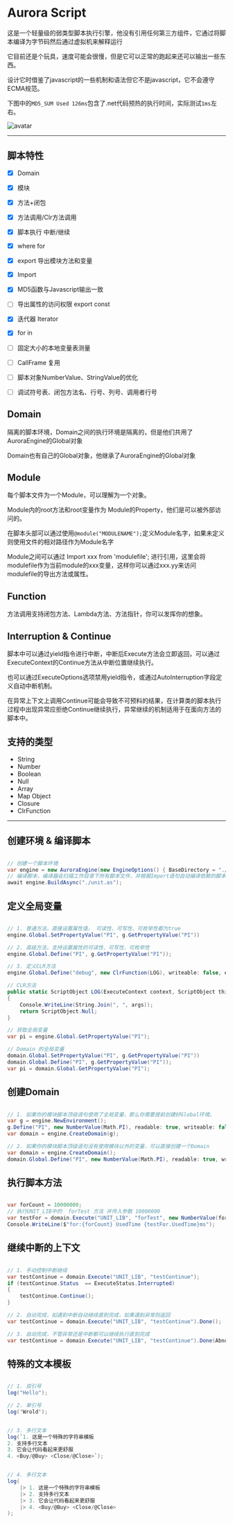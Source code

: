 ﻿# Aurora Script
这是一个轻量级的弱类型脚本执行引擎，他没有引用任何第三方组件，它通过将脚本编译为字节码然后通过虚拟机来解释运行

它目前还是个玩具，速度可能会很慢，但是它可以正常的跑起来还可以输出一些东西。

设计它时借鉴了javascript的一些机制和语法但它不是javascript，它不会遵守ECMA规范。

下图中的`MD5_SUM Used 126ms`包含了.net代码预热的执行时间，实际测试`1ms`左右。

![avatar](/Documents/snipaste.png)



---

## 脚本特性 

 - [x] Domain
 - [x] 模块
 - [x] 方法+闭包
 - [x] 方法调用/Clr方法调用
 - [x] 脚本执行 中断/继续
 - [x] where for
 - [x] export 导出模块方法和变量
 - [x] Import
 - [x] MD5函数与Javascript输出一致
 - [ ] 导出属性的访问权限  export  const
 - [x] 迭代器 Iterator 
 - [x] for in
 - [ ] 固定大小的本地变量表测量
 - [ ] CallFrame 复用
 - [ ] 脚本对象NumberValue、StringValue的优化
 - [ ] 调试符号表、闭包方法名、行号、列号、调用者行号
 


 

 ## Domain
 隔离的脚本环境，Domain之间的执行环境是隔离的，但是他们共用了AuroraEngine的Global对象

 Domain也有自己的Global对象，他继承了AuroraEngine的Global对象

 ## Module 
 每个脚本文件为一个Module，可以理解为一个对象。

 Module内的root方法和root变量作为 Module的Property，他们是可以被外部访问的。

 在脚本头部可以通过使用`@module("MODULENAME");`定义Module名字，如果未定义则使用文件的相对路径作为Module名字

 Module之间可以通过 Import xxx from 'modulefile'; 进行引用，这里会将modulefile作为当前module的xxx变量，这样你可以通过xxx.yy来访问modulefile的导出方法或属性。

 ## Function
 方法调用支持闭包方法、Lambda方法、方法指针，你可以发挥你的想象。


 ## Interruption & Continue

 脚本中可以通过yield指令进行中断，中断后Execute方法会立即返回，可以通过ExecuteContext的Continue方法从中断位置继续执行。

 也可以通过ExecuteOptions选项禁用yield指令，或通过AutoInterruption字段定义自动中断机制。

 在异常上下文上调用Continue可能会导致不可预料的结果，在计算类的脚本执行过程中出现异常应拒绝Continue继续执行，异常继续的机制适用于在面向方法的脚本中。

 


 ## 支持的类型
 - String
 - Number
 - Boolean
 - Null
 - Array
 - Map Object
 - Closure
 - ClrFunction


 ---

##  创建环境 & 编译脚本
``` csharp  

// 创建一个脚本环境
var engine = new AuroraEngine(new EngineOptions() { BaseDirectory = "./tests/" });
// 编译脚本，编译器会扫描工作目录下所有脚本文件，并根据Import语句自动编译依赖的脚本
await engine.BuildAsync("./unit.as");

```


## 定义全局变量
``` csharp  

// 1. 普通方法，直接设置属性值， 可读性、可写性、可枚举性都为true
engine.Global.SetPropertyValue("PI", g.GetPropertyValue("PI"))

// 2. 高级方法，支持设置属性的可读性、可写性、可枚举性
engine.Global.Define("PI", g.GetPropertyValue("PI"));

// 3. 定义CLR方法
engine.Global.Define("debug", new ClrFunction(LOG), writeable: false, enumerable: false);

// CLR方法
public static ScriptObject LOG(ExecuteContext context, ScriptObject thisObject, ScriptObject[] args)
{
    Console.WriteLine(String.Join(", ", args));
    return ScriptObject.Null;
}

// 获取全局变量
var pi = engine.Global.GetPropertyValue("PI");

// Domain 的全局变量
domain.Global.SetPropertyValue("PI", g.GetPropertyValue("PI"))
domain.Global.Define("PI", g.GetPropertyValue("PI"));
var pi = domain.Global.GetPropertyValue("PI");
```




##  创建Domain
``` csharp  

// 1. 如果你的模块脚本顶级语句使用了全局变量，那么你需要提前创建好Global环境。
var g = engine.NewEnvironment();
g.Define("PI", new NumberValue(Math.PI), readable: true, writeable: false, enumerable: false);
var domain = engine.CreateDomain(g);

// 2. 如果你的模块脚本顶级语句没有使用模块以外的变量，可以直接创建一个Domain
var domain = engine.CreateDomain();
domain.Global.Define("PI", new NumberValue(Math.PI), readable: true, writeable: false, enumerable: false);

```



##  执行脚本方法
``` csharp  

var forCount = 10000000;
// 执行UNIT_LIB中的  forTest 方法 并传入参数 10000000
var testFor = domain.Execute("UNIT_LIB", "forTest", new NumberValue(forCount));
Console.WriteLine($"for:{forCount} UsedTime {testFor.UsedTime}ms");

```



##  继续中断的上下文
``` csharp  

// 1. 手动控制中断继续
var testContinue = domain.Execute("UNIT_LIB", "testContinue");
if (testContinue.Status  == ExecuteStatus.Interrupted)
{
    testContinue.Continue();
}

// 2. 自动完成，如遇到中断自动继续直到完成，如果遇到异常则返回
var testContinue = domain.Execute("UNIT_LIB", "testContinue").Done();

// 3. 自动完成，不管异常还是中断都可以继续执行直到完成
var testContinue = domain.Execute("UNIT_LIB", "testContinue").Done(AbnormalStrategy.Continue);

```

## 特殊的文本模板

``` csharp

// 1. 双引号
log("Hello");

// 2. 单引号
log('Wrold');


// 3. 多行文本
log(`1. 这是一个特殊的字符串模板
2. 支持多行文本
3. 它会让代码看起来更舒服
4. <Buy/@Buy> <Close/@Close>`);


// 4. 多行文本
log(
    |> 1. 这是一个特殊的字符串模板
    |> 2. 支持多行文本
    |> 3. 它会让代码看起来更舒服
    |> 4. <Buy/@Buy> <Close/@Close> 
);



```
